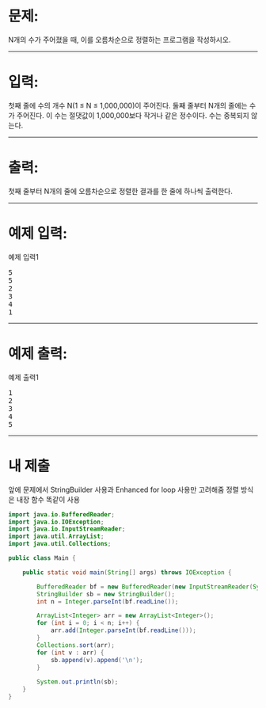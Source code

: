 # 문제: 
N개의 수가 주어졌을 때, 이를 오름차순으로 정렬하는 프로그램을 작성하시오.

---
# 입력: 
첫째 줄에 수의 개수 N(1 ≤ N ≤ 1,000,000)이 주어진다. 둘째 줄부터 N개의 줄에는 수가 주어진다. 이 수는 절댓값이 1,000,000보다 작거나 같은 정수이다. 수는 중복되지 않는다.

---
# 출력: 
첫째 줄부터 N개의 줄에 오름차순으로 정렬한 결과를 한 줄에 하나씩 출력한다.

---
# 예제 입력:

예제 입력1
<pre>
5
5
2
3
4
1
</pre>

---
# 예제 출력:

예제 출력1
<pre>
1
2
3
4
5
</pre>

---
# 내 제출

앞에 문제에서 
StringBuilder 사용과
Enhanced for loop 사용만 고려해줌
정렬 방식은 내장 함수 똑같이 사용

~~~java
import java.io.BufferedReader;
import java.io.IOException;
import java.io.InputStreamReader;
import java.util.ArrayList;
import java.util.Collections;

public class Main {

	public static void main(String[] args) throws IOException {

		BufferedReader bf = new BufferedReader(new InputStreamReader(System.in));
		StringBuilder sb = new StringBuilder();
		int n = Integer.parseInt(bf.readLine());

		ArrayList<Integer> arr = new ArrayList<Integer>();
		for (int i = 0; i < n; i++) {
			arr.add(Integer.parseInt(bf.readLine()));
		}
		Collections.sort(arr);
		for (int v : arr) {
			sb.append(v).append('\n');
		}
		
		System.out.println(sb);
	}
}
~~~
